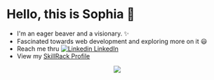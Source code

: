 # Hello, this is Sophia 🙂

<!--
**SOPHIA-MARY-R/SOPHIA-MARY-R** is a ✨ _special_ ✨ repository because its `README.md` (this file) appears on your GitHub profile.

-->
* I'm an eager beaver and a visionary. ✨
* Fascinated towards web development and exploring more on it 😃
* Reach me thru [![Linkedin](https://i.stack.imgur.com/gVE0j.png) LinkedIn](https://www.linkedin.com/in/sophia-mary-r-689a971ba/)
* View my [SkillRack Profile](https://www.skillrack.com/faces/resume.xhtml?id=306411&key=e541f870c9e7596cf2f92149bb67a033708dc034)


<div align="center"><img src="https://github-readme-stats.vercel.app/api?username=SOPHIA-MARY-R&show_icons=true&theme=dark" align="center" /></div>
<br />

<br>
<br />



